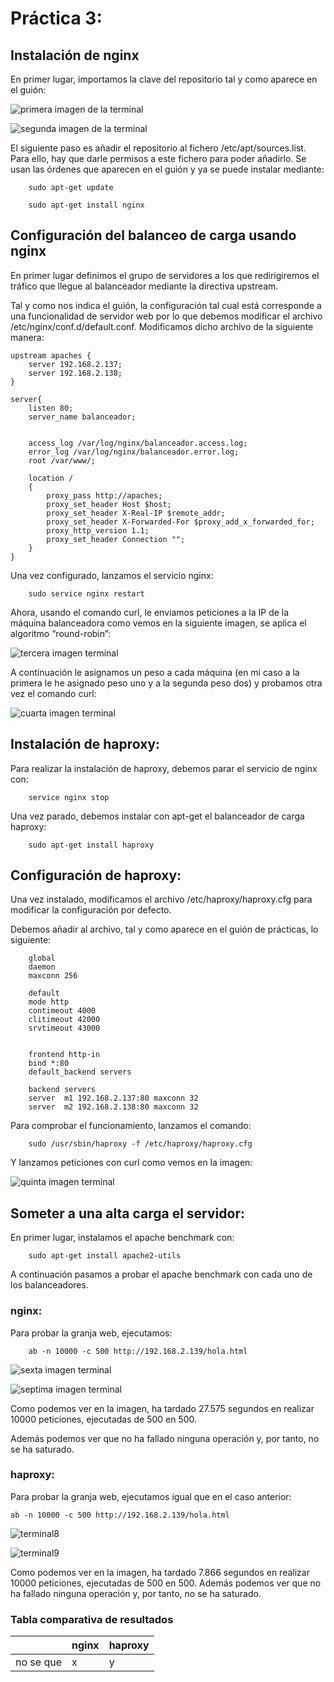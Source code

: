 # Práctica 3: #

## Instalación de nginx ##

En primer lugar, importamos la clave del repositorio tal y como aparece en el guión:


![primera imagen de la terminal](https://github.com/inmacoboa/SWAP1617/blob/master/Practica3/imagenes/1.png)

![segunda imagen de la terminal](https://github.com/inmacoboa/SWAP1617/blob/master/Practica3/imagenes/2.png)

El siguiente paso es añadir el repositorio al fichero /etc/apt/sources.list. Para ello, hay que darle permisos a este fichero para poder añadirlo. Se usan las órdenes que aparecen en el guión y ya se puede instalar mediante:

		sudo apt-get update

		sudo apt-get install nginx

## Configuración del balanceo de carga usando nginx ##

En primer lugar definimos el grupo de servidores a los que redirigiremos el tráfico que llegue al balanceador mediante la directiva upstream.

Tal y como nos indica el guión, la configuración tal cual está corresponde a una funcionalidad de servidor web por lo que debemos modificar el archivo /etc/nginx/conf.d/default.conf. Modificamos dicho archivo de la siguiente manera:

	upstream apaches {
		server 192.168.2.137;
		server 192.168.2.138;
	}

	server{
		listen 80;	
		server_name balanceador;


		access_log /var/log/nginx/balanceador.access.log;
	  	error_log /var/log/nginx/balanceador.error.log;
	  	root /var/www/;
	    
	  	location /
	 	{
			proxy_pass http://apaches;
        	proxy_set_header Host $host;
        	proxy_set_header X-Real-IP $remote_addr;
        	proxy_set_header X-Forwarded-For $proxy_add_x_forwarded_for;
        	proxy_http_version 1.1;
        	proxy_set_header Connection "";
	    }
	}

Una vez configurado, lanzamos el servicio nginx:

		sudo service nginx restart

Ahora, usando el comando curl, le enviamos peticiones a la IP de la máquina balanceadora como vemos en la siguiente imagen, se aplica el algoritmo “round-robin”:

![tercera imagen terminal](https://github.com/inmacoboa/SWAP1617/blob/master/Practica3/imagenes/4.png)

A continuación le asignamos un peso a cada máquina (en mi caso a la primera le he asignado peso uno y a la segunda peso dos) y probamos otra vez el comando curl:

![cuarta imagen terminal](https://github.com/inmacoboa/SWAP1617/blob/master/Practica3/imagenes/5.png)

## Instalación de haproxy: ##

Para realizar la instalación de haproxy, debemos parar el servicio de nginx con:

		service nginx stop

Una vez parado, debemos instalar con apt-get el balanceador de carga haproxy:

		sudo apt-get install haproxy

## Configuración de haproxy: ##

Una vez instalado, modificamos el archivo /etc/haproxy/haproxy.cfg para modificar la configuración por defecto.
 
Debemos añadir al archivo, tal y como aparece en el guión de prácticas, lo siguiente:

		global
		daemon
    	maxconn 256

		default
		mode http
		contimeout 4000
		clitimeout 42000
		srvtimeout 43000


		frontend http-in
 	 	bind *:80
    	default_backend servers

		backend servers
    	server  m1 192.168.2.137:80 maxconn 32
    	server  m2 192.168.2.138:80 maxconn 32

Para comprobar el funcionamiento, lanzamos el comando:

		sudo /usr/sbin/haproxy -f /etc/haproxy/haproxy.cfg 

Y lanzamos peticiones con curl como vemos en la imagen:

![quinta imagen terminal](https://github.com/inmacoboa/SWAP1617/blob/master/Practica3/imagenes/8.png)

## Someter a una alta carga el servidor: ##

En primer lugar, instalamos el apache benchmark con:

		sudo apt-get install apache2-utils

A continuación pasamos a probar el apache benchmark con cada uno de los balanceadores.

### nginx: ###

Para probar la granja web, ejecutamos:

		ab -n 10000 -c 500 http://192.168.2.139/hola.html

![sexta imagen terminal](https://github.com/inmacoboa/SWAP1617/blob/master/Practica3/imagenes/6.png)


![septima imagen terminal](https://github.com/inmacoboa/SWAP1617/blob/master/Practica3/imagenes/7.png)

Como podemos ver en la imagen, ha tardado 27.575 segundos en realizar 10000 peticiones, ejecutadas de 500 en 500. 

Además podemos ver que no ha fallado ninguna operación y, por tanto, no se ha saturado.

### haproxy: ###

Para probar la granja web, ejecutamos igual que en el caso anterior:

	ab -n 10000 -c 500 http://192.168.2.139/hola.html

![terminal8](https://github.com/inmacoboa/SWAP1617/blob/master/Practica3/imagenes/9.png)

![terminal9](https://github.com/inmacoboa/SWAP1617/blob/master/Practica3/imagenes/10.png)

Como podemos ver en la imagen, ha tardado 7.866 segundos en realizar 10000 peticiones, ejecutadas de 500 en 500. Además podemos ver que no ha fallado ninguna operación y, por tanto, no se ha saturado.

### Tabla comparativa de resultados ##

|			| nginx | haproxy |
|-----------|-------|---------|
|no se que  | x		| y		  |


